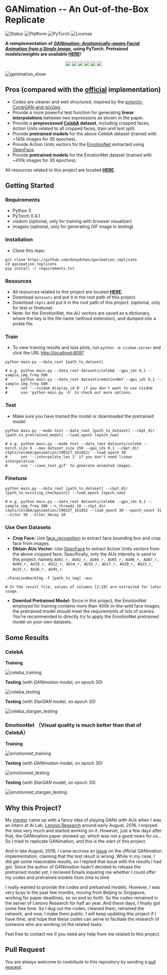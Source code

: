 # GANimation -- An Out-of-the-Box Replicate

<p align="left">
	<img src="https://img.shields.io/badge/Status-Release-gold.svg?style=flat-square" alt="Status">
	<img src="https://img.shields.io/badge/Platform-Linux | macOS-lightgrey.svg?style=flat-square" alt="Platform">
	<img src="https://img.shields.io/badge/PyTorch Version-0.4.1-blue.svg?style=flat-square" alt="PyTorch">
	<img src="https://img.shields.io/badge/License-MIT-green.svg?style=flat-square" alt="License">
</p>

**A reimplementation of *[GANimation: Anatomically-aware Facial Animation from a Single Image](https://arxiv.org/abs/1807.09251)*, using PyTorch. Pretrained models/weights are available [HERE](https://drive.google.com/open?id=1MijMc6QnjrNFopT1G43WQFeei9ddcaza)!**

<div align="center">
	<img src="imgs/gifs/celeba_1.gif">
    <img src="imgs/gifs/celeba_2.gif">
    <img src="imgs/gifs/emotionnet_1.gif">
    <img src="imgs/gifs/emotionnet_2.gif">
	<img src="imgs/gifs/emotionnet_3.gif">
    <img src="imgs/gifs/emotionnet_4.gif">
</div>

![ganimation_show](imgs/ganimation_show.jpg)

## Pros (compared with the [official](https://github.com/albertpumarola/GANimation) implementation)

* Codes are cleaner and well structured, inspired by the [pytorch-CycleGAN-and-pix2pix](https://github.com/junyanz/pytorch-CycleGAN-and-pix2pix).
* Provide a more powerful test function for generating **linear interpolations** between two expressions as shown in the paper.
* Provide a **preprocessed [CelebA](http://mmlab.ie.cuhk.edu.hk/projects/CelebA.html) dataset**, including cropped faces, Action Units related to all cropped faces, train and test split.
* Provide **pretrained models** for the above CelebA dataset (trained with ~145k images for 30 epoches).
* Provide Action Units vectors for the [EmotionNet](https://cbcsl.ece.ohio-state.edu/EmotionNetChallenge/index.html) extracted using [OpenFace](https://github.com/TadasBaltrusaitis/OpenFace).
* Provide **pretrained models** for the EmotionNet dataset (trained with ~410k images for 30 epoches). 

All resources related to this project are located **[HERE](https://drive.google.com/open?id=1MijMc6QnjrNFopT1G43WQFeei9ddcaza)**.

## Getting Started

### Requirements

* Python 3
* PyTorch 0.4.1
* visdom (optional, only for training with browser visualizer)
* imageio (optional, only for generating GIF image in testing)

### Installation

* Clone this repo:

```
git clone https://github.com/donydchen/ganimation_replicate
cd ganimation_replicate
pip install -r requirements.txt
```

### Resources

* All resources related to this project are located **[HERE](https://drive.google.com/open?id=1MijMc6QnjrNFopT1G43WQFeei9ddcaza)**.         
* Download `datasets` and put it in the root path of this project.       
* Download `ckpts` and put it in the root path of this project. (optional, only for test or finetune)
* Note: for the EmotionNet, the AU vectors are saved as a dictionary, where the key is the file name (without extension), and dumped into a pickle file. 

### Train

* To view training results and loss plots, run `python -m visdom.server` and click the URL [http://localhost:8097](http://localhost:8097)

```
python main.py --data_root [path_to_dataset]

# e.g. python main.py --data_root datasets/celebA --gpu_ids 0,1 --sample_img_freq 500
#      python main.py --data_root datasets/emotionNet --gpu_ids 0,1 --sample_img_freq 500
#      set '--visdom_display_id 0' if you don't want to use visdom
#      use 'python main.py -h' to check out more options.
```

### Test

* Make sure you have trained the model or downloaded the pretrained model.

```
python main.py --mode test --data_root [path_to_dataset] --ckpt_dir [path_to_pretrained_model] --load_epoch [epoch_num]

# e.g. python main.py --mode test --data_root datasets/celebA --batch_size 8 --max_dataset_size 150 --gpu_ids 0,1 --ckpt_dir ckpts/celebA/ganimation/190327_161852/ --load_epoch 30
#      set '--interpolate_len 1' if you don't need linear interpolation.
#      use '--save_test_gif' to generate animated images.
```

### Finetune

```
python main.py --data_root [path_to_dataset] --ckpt_dir [path_to_existing_checkpoint] --load_epoch [epoch_num] 

# e.g. python main.py --data_root datasets/celebA --gpu_ids 0,1 --sample_img_freq 300 --n_threads 18 --ckpt_dir ckpts/celebA/ganimation/190327_161852 --load_epoch 30 --epoch_count 31 --niter 30 --niter_decay 10
```

### Use Own Datasets

* **Crop Face:** Use [face_recognition](https://github.com/ageitgey/face_recognition) to extract face bounding box and crop face from images.
* **Obtain AUs Vector:** Use [OpenFace](https://github.com/TadasBaltrusaitis/OpenFace) to extract Action Units vectors from the above cropped face. Specifically, only the AUs intensity is used in this project, namely `AU01_r, AU02_r, AU04_r, AU05_r, AU06_r, AU07_r, AU09_r, AU10_r, AU12_r, AU14_r, AU15_r, AU17_r, AU20_r, AU23_r, AU25_r, AU26_r, AU45_r`.

```
./FaceLandmarkImg -f [path_to_img] -aus

# In the result file, values of columns [2:19] are extracted for later usage.
```

* **Downlod Pretrained Model:** Since in this project, the EmotionNet employed for training contains more than 400k in-the-wild face images, the pretrained model should meet the requirements of lots of scenes. You're recommended to directly try to apply the EmotionNet pretrained model on your own datasets.

## Some Results

### CelebA 

**Training** 

![celeba_training](imgs/celeba_training.jpg)

**Testing** (with *GANimation* model, on epoch 30)

![celeba_testing](imgs/celeba_testing.jpg)

**Testing** (with *StarGAN* model, on epoch 30)

![celeba_stargan_testing](imgs/celeba_stargan_testing.jpg)

### EmotionNet （Visual quality is much better than that of CelebA）

**Training**

![emotionnet_training](imgs/emotionnet_training.jpg)

**Testing** (with *GANimation* model, on epoch 30)

![emotionnet_testing](imgs/emotionnet_testing.jpg)

**Testing** (with *StarGAN* model, on epoch 30)

![emotionnet_stargan_testing](imgs/emotionnet_stargan_testing.jpg)

## Why this Project?

My [mentor](https://jianfeng1991.github.io/personal/) came up with a fancy idea of playing GANs with AUs when I was an intern at AI Lab, [Lenovo Research](http://research.lenovo.com/webapp/view_English/index.html) around early August, 2018. I enjoyed the idea very much and started working on it. However, just a few days after that, the GANimation paper showed up, which was not a good news for us... So I tried to replicate GANimation, and this is the start of this project. 

And in late August, 2018, I came accross an [issue](https://github.com/albertpumarola/GANimation/issues/22) on the official GANimation implementation, claiming that the test result is wrong. While in my case, I did get some reasonable results, so I replied that issue with the results I had got. Since the author of GANimation hadn't decided to release the pretrained model yet, I recieved Emails inquiring me whether I could offer my codes and pretrained models from time to time. 

I really wanted to provide the codes and pretrained models. However, I was very busy in the past few months, moving from Beijing to Singapore, working for paper deadlines, so on and so forth. So the codes remained in the server of Lenovo Research for half an year. And these days, I finally got some free time. So I dug out the codes, cleaned them, retrained the network, and now, I make them public. I will keep updating this project if I have time, and hope that these codes can serve to faciliate the research of someone who are working on the related tasks. 

Feel free to contact me if you need any help from me related to this project.

## Pull Request 

You are always welcome to contribute to this repository by sending a [pull request](https://help.github.com/articles/about-pull-requests/).



